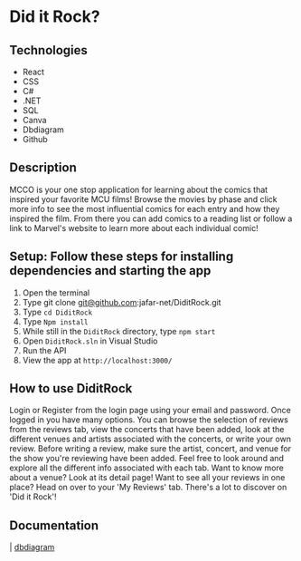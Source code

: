 # Did it Rock?

## Technologies

- React
- CSS
- C#
- .NET
- SQL
- Canva
- Dbdiagram
- Github

## Description

MCCO is your one stop application for learning about the comics that inspired your favorite MCU films!  Browse the movies by phase and click more info to see the most influential comics for each entry and how they inspired the film.  From there you can add comics to a reading list or follow a link to Marvel's website to learn more about each individual comic!

## Setup: Follow these steps for installing dependencies and starting the app

1. Open the terminal
2. Type git clone git@github.com:jafar-net/DiditRock.git
3. Type `cd DiditRock`
4. Type `Npm install`
5. While still in the `DiditRock` directory, type `npm start`
6. Open `DiditRock.sln` in Visual Studio
7. Run the API
8. View the app at `http://localhost:3000/`

## How to use DiditRock

Login or Register from the login page using your email and password.  Once logged in you have many options.  You can browse the selection of reviews from the reviews tab, view the concerts that have been added, look at the different venues and artists associated with the concerts, or write your own review.  Before writing a review, make sure the artist, concert, and venue for the show you're reviewing have been added.  Feel free to look around and explore all the different info associated with each tab.  Want to know more about a venue? Look at its detail page! Want to see all your reviews in one place? Head on over to your 'My Reviews' tab.  There's a lot to discover on 'Did it Rock'!

## Documentation

| [dbdiagram](https://dbdiagram.io/d/61f01c977cf3fc0e7c653695) 